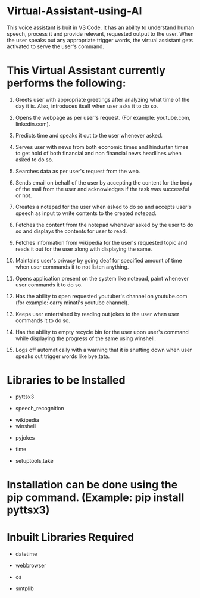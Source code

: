 # Virtual-Assistant-using-AI
This voice assistant is buit in VS Code. It has an ability to understand human speech, process it and provide relevant, requested output to the user. When the user speaks out any appropriate trigger words, the virtual assistant gets activated to serve the user's command.

# This Virtual Assistant currently performs the following:
1. Greets user with appropriate greetings after analyzing what time of the day it is. Also, introduces itself when user asks it to do so.

2. Opens the webpage as per user's request. (For example: youtube.com, linkedin.com).

3. Predicts time and speaks it out to the user whenever asked.

4. Serves user with news from both economic times and hindustan times to get hold of both financial and non financial news headlines when asked to do so.

5. Searches data as per user's request from the web.

6. Sends email on behalf of the user by accepting the content for the body of the mail from the user and acknowledges if the task was successful or not.

7. Creates a notepad for the user when asked to do so and accepts user's speech as input to write contents to the created notepad.

8. Fetches the content from the notepad whenever asked by the user to do so and displays the contents for user to read.

9. Fetches information from wikipedia for the user's requested topic and reads it out for the user along with displaying the same.

10. Maintains user's privacy by going deaf for specified amount of time when user commands it to not listen anything.

11. Opens application present on the system like notepad, paint whenever user commands it to do so.

12. Has the ability to open requested youtuber's channel on youtube.com (for example: carry minati's youtube channel).

13. Keeps user entertained by reading out jokes to the user when user commands it to do so.

14. Has the ability to empty recycle bin for the user upon user's command while displaying the progress of the same using winshell.

15. Logs off automatically with a warning that it is shutting down when user speaks out trigger words like bye,tata.

# Libraries to be Installed
- pyttsx3
* speech_recognition
+ wikipedia
+ winshell
- pyjokes
* time
- setuptools,take

# Installation can be done using the pip command. (Example: pip install pyttsx3)
# Inbuilt Libraries Required
* datetime
- webbrowser
+ os
* smtplib
